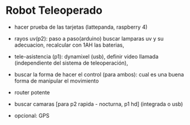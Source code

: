 # Robot Teleoperado

+ hacer prueba de las tarjetas (lattepanda, raspberry 4)

+ rayos uv(p2):
	paso a paso(arduino)
  buscar lamparas uv y su adecuacion,
  recalcular con 1AH las baterias,
  

+ tele-asistencia (p1):
	dynamixel (usb), 
	definir video llamada (independiente del sistema de teleoperación),
  

+ buscar la forma de hacer el control (para ambos):
	cual es una buena forma de manipular el movimiento

+ router potente 

+ buscar camaras [para p2 rapida - nocturna, p1 hd] (integrada o usb)

+ opcional:
	GPS
